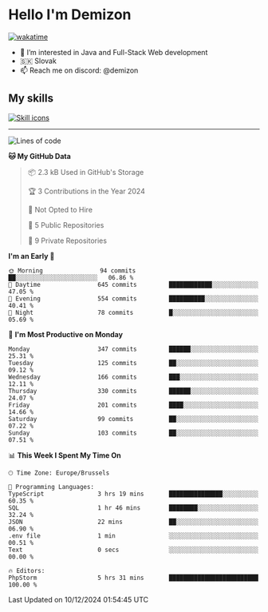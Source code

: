 # Hello I'm Demizon
[![wakatime](https://wakatime.com/badge/user/6ad1949f-d6d7-44f9-9eee-c35e54cc499b.svg)](https://wakatime.com/@6ad1949f-d6d7-44f9-9eee-c35e54cc499b)
- 👀 I’m interested in Java and Full-Stack Web development
- 🇸🇰 Slovak
- 📫 Reach me on discord: @demizon

## My skills
[![Skill icons](https://skillicons.dev/icons?i=java,js,ts,html,css,react,nextjs,tailwind,supabase,py,git,docker,linux,mysql,postgres,mongo&theme=dark)](https://github.com/Demizon3433)

---

<!--START_SECTION:waka-->
![Lines of code](https://img.shields.io/badge/From%20Hello%20World%20I%27ve%20Written-371.6%20thousand%20lines%20of%20code-blue)

**🐱 My GitHub Data** 

> 📦 2.3 kB Used in GitHub's Storage 
 > 
> 🏆 3 Contributions in the Year 2024
 > 
> 🚫 Not Opted to Hire
 > 
> 📜 5 Public Repositories 
 > 
> 🔑 9 Private Repositories 
 > 
**I'm an Early 🐤** 

```text
🌞 Morning                94 commits          ██░░░░░░░░░░░░░░░░░░░░░░░   06.86 % 
🌆 Daytime                645 commits         ████████████░░░░░░░░░░░░░   47.05 % 
🌃 Evening                554 commits         ██████████░░░░░░░░░░░░░░░   40.41 % 
🌙 Night                  78 commits          █░░░░░░░░░░░░░░░░░░░░░░░░   05.69 % 
```
📅 **I'm Most Productive on Monday** 

```text
Monday                   347 commits         ██████░░░░░░░░░░░░░░░░░░░   25.31 % 
Tuesday                  125 commits         ██░░░░░░░░░░░░░░░░░░░░░░░   09.12 % 
Wednesday                166 commits         ███░░░░░░░░░░░░░░░░░░░░░░   12.11 % 
Thursday                 330 commits         ██████░░░░░░░░░░░░░░░░░░░   24.07 % 
Friday                   201 commits         ████░░░░░░░░░░░░░░░░░░░░░   14.66 % 
Saturday                 99 commits          ██░░░░░░░░░░░░░░░░░░░░░░░   07.22 % 
Sunday                   103 commits         ██░░░░░░░░░░░░░░░░░░░░░░░   07.51 % 
```


📊 **This Week I Spent My Time On** 

```text
🕑︎ Time Zone: Europe/Brussels

💬 Programming Languages: 
TypeScript               3 hrs 19 mins       ███████████████░░░░░░░░░░   60.35 % 
SQL                      1 hr 46 mins        ████████░░░░░░░░░░░░░░░░░   32.24 % 
JSON                     22 mins             ██░░░░░░░░░░░░░░░░░░░░░░░   06.90 % 
.env file                1 min               ░░░░░░░░░░░░░░░░░░░░░░░░░   00.51 % 
Text                     0 secs              ░░░░░░░░░░░░░░░░░░░░░░░░░   00.00 % 

🔥 Editors: 
PhpStorm                 5 hrs 31 mins       █████████████████████████   100.00 % 
```


 Last Updated on 10/12/2024 01:54:45 UTC
<!--END_SECTION:waka-->
